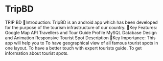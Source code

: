 # TripBD
TRIP BD
Introduction:
TripBD is an android app which has been developed for the purpose of the tourism infrastructure of our country.
Key Features:
Google Map API
Travellers and Tour Guide Profile
MySQL Database
Design and Animation
Responsive Tourist Spot Description
Key Importance:
This app will help you to
To have geographical view of all famous tourist spots in one layout.
To have a better touch with expert tourists guide.
To get information about tourist spots.
